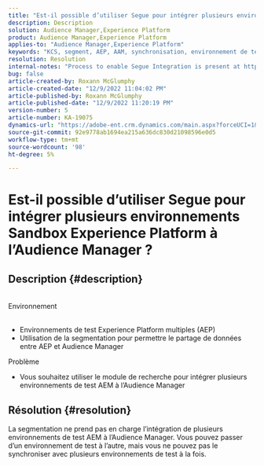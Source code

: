 ```yaml
---
title: "Est-il possible d’utiliser Segue pour intégrer plusieurs environnements Sandbox Experience Platform à l’Audience Manager ?"
description: Description
solution: Audience Manager,Experience Platform
product: Audience Manager,Experience Platform
applies-to: "Audience Manager,Experience Platform"
keywords: "KCS, segment, AEP, AAM, synchronisation, environnement de test"
resolution: Resolution
internal-notes: "Process to enable Segue Integration is present at https://wiki.corp.adobe.com/pages/viewpage.action?spaceKey=supportdelivery&title=AEP+Segments+not+Populating+in+AAM internal link."
bug: false
article-created-by: Roxann McGlumphy
article-created-date: "12/9/2022 11:04:02 PM"
article-published-by: Roxann McGlumphy
article-published-date: "12/9/2022 11:20:19 PM"
version-number: 5
article-number: KA-19075
dynamics-url: "https://adobe-ent.crm.dynamics.com/main.aspx?forceUCI=1&pagetype=entityrecord&etn=knowledgearticle&id=d4b9ddbf-1578-ed11-81aa-6045bd006e5a"
source-git-commit: 92e9778ab1694ea215a636dc830d21098596e0d5
workflow-type: tm+mt
source-wordcount: '98'
ht-degree: 5%

---
```


# Est-il possible d’utiliser Segue pour intégrer plusieurs environnements Sandbox Experience Platform à l’Audience Manager ?

## Description {#description}

<br>Environnement<br><br>
- Environnements de test Experience Platform multiples (AEP)
- Utilisation de la segmentation pour permettre le partage de données entre AEP et Audience Manager

Problème
- Vous souhaitez utiliser le module de recherche pour intégrer plusieurs environnements de test AEM à l’Audience Manager



## Résolution {#resolution}


La segmentation ne prend pas en charge l’intégration de plusieurs environnements de test AEM à l’Audience Manager. Vous pouvez passer d’un environnement de test à l’autre, mais vous ne pouvez pas le synchroniser avec plusieurs environnements de test à la fois.


